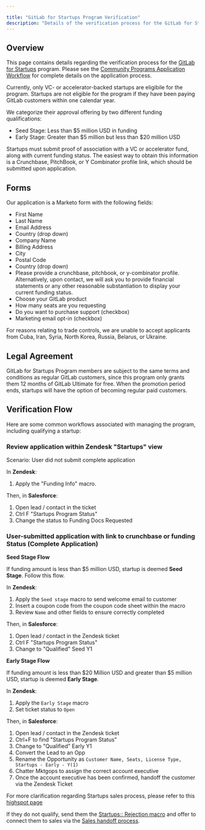 ```yaml
---

title: "GitLab for Startups Program Verification"
description: "Details of the verification process for the GitLab for Startups Program."
---
```


## Overview

This page contains details regarding the verification process for the [GitLab for Startups](/solutions/startups/) program.
Please see the [Community Programs Application Workflow](/handbook/marketing/developer-relations/community-programs/automated-community-programs) for complete details on the application process.

Currently, only VC- or accelerator-backed startups are eligibile for the program.
Startups are not eligible for the program if they have been paying GitLab customers within one calendar year. 

We categorize their approval offering by two different funding qualifications:

- Seed Stage: Less than $5 million USD in funding 
- Early Stage: Greater than $5 million but less than $20 million USD

Startups must submit proof of association with a VC or accelerator fund, along with current funding status.
The easiest way to obtain this information is a Crunchbase, PitchBook, or Y Combinator profile link, which should be submitted upon application.

## Forms

Our application is a Marketo form with the following fields:

- First Name
- Last Name
- Email Address
- Country (drop down)
- Company Name
- Billing Address
- City
- Postal Code
- Country (drop down)
- Please provide a crunchbase, pitchbook, or y-combinator profile. Alternatively, upon contact, we will ask you to provide financial statements or any other reasonable substantiation to display your current funding status.
- Choose your GitLab product
- How many seats are you requesting
- Do you want to purchase support (checkbox)
- Marketing email opt-in (checkbox)

For reasons relating to trade controls, we are unable to accept applicants from Cuba, Iran, Syria, North Korea, Russia, Belarus, or Ukraine.

## Legal Agreement

GitLab for Startups Program members are subject to the same terms and conditions as regular GitLab customers, since this program only grants them 12 months of GitLab Ultimate for free. When the promotion period ends, startups will have the option of becoming regular paid customers.

## Verification Flow

Here are some common workflows associated with managing the program, including qualifying a startup:

### Review application within Zendesk "Startups" view

Scenario: User did not submit complete application  

In **Zendesk**:

1. Apply the "Funding Info" macro.

Then, in **Salesforce**: 

1. Open lead / contact in the ticket
2. Ctrl F "Startups Program Status" 
3. Change the status to Funding Docs Requested

### User-submitted application with link to crunchbase or funding Status (Complete Application)

**Seed Stage Flow**

If funding amount is less than $5 million USD, startup is deemed **Seed Stage**. Follow this flow.

In **Zendesk**:

1. Apply the `Seed stage` macro to send welcome email to customer
2. Insert a coupon code from the coupon code sheet within the macro
3. Review `Name` and other fields to ensure correctly completed

Then, in **Salesforce**:

1. Open lead / contact in the Zendesk ticket
2. Ctrl F "Startups Program Status" 
3. Change to "Qualified" Seed Y1

**Early Stage Flow**

If funding amount is less than $20 Million USD and greater than $5 million USD, startup is deemed **Early Stage**.

In **Zendesk**:

1. Apply the `Early Stage` macro
2. Set ticket status to `Open` 

Then, in **Salesforce**:

1. Open lead / contact in the Zendesk ticket
2. Ctrl+F to find "Startups Program Status" 
3. Change to "Qualified" Early Y1
4. Convert the Lead to an Opp 
5. Rename the Opportunity as `Customer Name, Seats, License Type, Startups - Early - Y(1)` 
6. Chatter Mktgops to assign the correct account executive
7. Once the account executive has been confirmed, handoff the customer via the Zendesk Ticket

For more clarification regarding Startups sales process, please refer to this [highspot page](https://gitlab.highspot.com/items/6410e355fb9e0fe9d2823fcc?lfrm=irel.1#3)

If they do not qualify, send them the [Startups:: Rejection macro](/handbook/marketing/developer-relations/community-programs/community-program-applications/email-and-zendesk-macros/#startups-startups-rejection) and offer to connect them to sales via the [Sales handoff process](/handbook/marketing/developer-relations/community-programs/community-program-applications/#handoff-process-to-sales).
